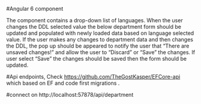 #Angular 6 component

The component contains a drop-down list of languages. When the user changes the DDL selected value the below department form should be updated and populated with newly loaded data based on language selected value.
If the user makes any changes to department data and then changes the DDL, the pop up should be appeared to notify the user that “There are unsaved changes!” and allow the user to “Discard” or “Save” the changes.
If user select “Save” the changes should be saved then the form should be updated.


#Api endpoints, Check https://github.com/TheGostKasper/EFCore-api which based on EF and code first migrations .

#connect on http://localhost:57878/api/department 